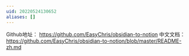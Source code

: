 ```yaml
---
uid: 20220524130652
aliases: []
---
```

Github地址： https://github.com/EasyChris/obsidian-to-notion
中文文档： https://github.com/EasyChris/obsidian-to-notion/blob/master/README-zh.md